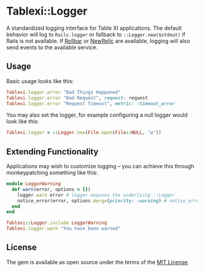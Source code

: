 # Tablexi::Logger

A standardized logging interface for Table XI applications.
The default behavior will log to `Rails.logger` or fallback to `::Logger.new($stdout)` if
Rails is not available. If [Rollbar](https://rollbar.com/) or [NewRelic](http://newrelic.com/)
are available, logging will also send events to the available service.

## Usage

Basic usage looks like this:

```ruby
Tablexi.logger.error "Bad Things Happened"
Tablexi.logger.error "Bad Request", request: request
Tablexi.logger.error "Request Timeout", metric: :timeout_error
```

You may also set the logger, for example configuring a null logger would look like this:

```ruby
Tablexi.logger = ::Logger.new(File.open(File::NULL, "w"))
```

## Extending Functionality

Applications may wish to customize logging – you can achieve this through monkeypatching
something like this:

```ruby
module LoggerWarning
  def warn(error, options = {})
    logger.warn error # logger exposes the underlying ::Logger
    notice_error(error, options.merge(priority: :warning) # notice_error handles error tracking service
  end
end

Tablexi::Logger.include LoggerWarning
Tablexi.logger.warn "You have been warned"
```

## License

The gem is available as open source under the terms of the [MIT License](http://opensource.org/licenses/MIT).
